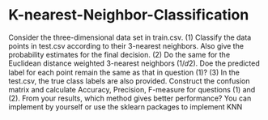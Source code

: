 # K-nearest-Neighbor-Classification
Consider the three-dimensional data set in train.csv. 
(1)  Classify the data points in test.csv according to their 3-nearest neighbors. Also give the probability estimates for the final decision. 
(2)  Do the same for the Euclidean distance weighted 3-nearest neighbors (1/𝑑2). Doe the predicted label for each point remain the same as that in question (1)? 
(3)  In the test.csv, the true class labels are also provided. Construct the confusion matrix and calculate Accuracy, Precision, F-measure for questions (1) and (2). From your results, which method gives better performance? 
You can implement by yourself or use the sklearn packages to implement KNN
